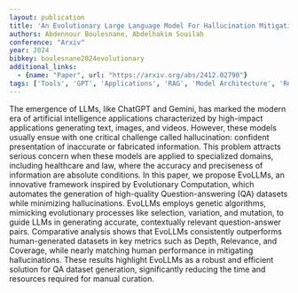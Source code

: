 ```yaml
---
layout: publication
title: 'An Evolutionary Large Language Model For Hallucination Mitigation'
authors: Abdennour Boulesnane, Abdelhakim Souilah
conference: "Arxiv"
year: 2024
bibkey: boulesnane2024evolutionary
additional_links:
  - {name: "Paper", url: "https://arxiv.org/abs/2412.02790"}
tags: ['Tools', 'GPT', 'Applications', 'RAG', 'Model Architecture', 'Reinforcement Learning']
---
```

The emergence of LLMs, like ChatGPT and Gemini, has marked the modern era of
artificial intelligence applications characterized by high-impact applications
generating text, images, and videos. However, these models usually ensue with
one critical challenge called hallucination: confident presentation of
inaccurate or fabricated information. This problem attracts serious concern
when these models are applied to specialized domains, including healthcare and
law, where the accuracy and preciseness of information are absolute conditions.
In this paper, we propose EvoLLMs, an innovative framework inspired by
Evolutionary Computation, which automates the generation of high-quality
Question-answering (QA) datasets while minimizing hallucinations. EvoLLMs
employs genetic algorithms, mimicking evolutionary processes like selection,
variation, and mutation, to guide LLMs in generating accurate, contextually
relevant question-answer pairs. Comparative analysis shows that EvoLLMs
consistently outperforms human-generated datasets in key metrics such as Depth,
Relevance, and Coverage, while nearly matching human performance in mitigating
hallucinations. These results highlight EvoLLMs as a robust and efficient
solution for QA dataset generation, significantly reducing the time and
resources required for manual curation.
